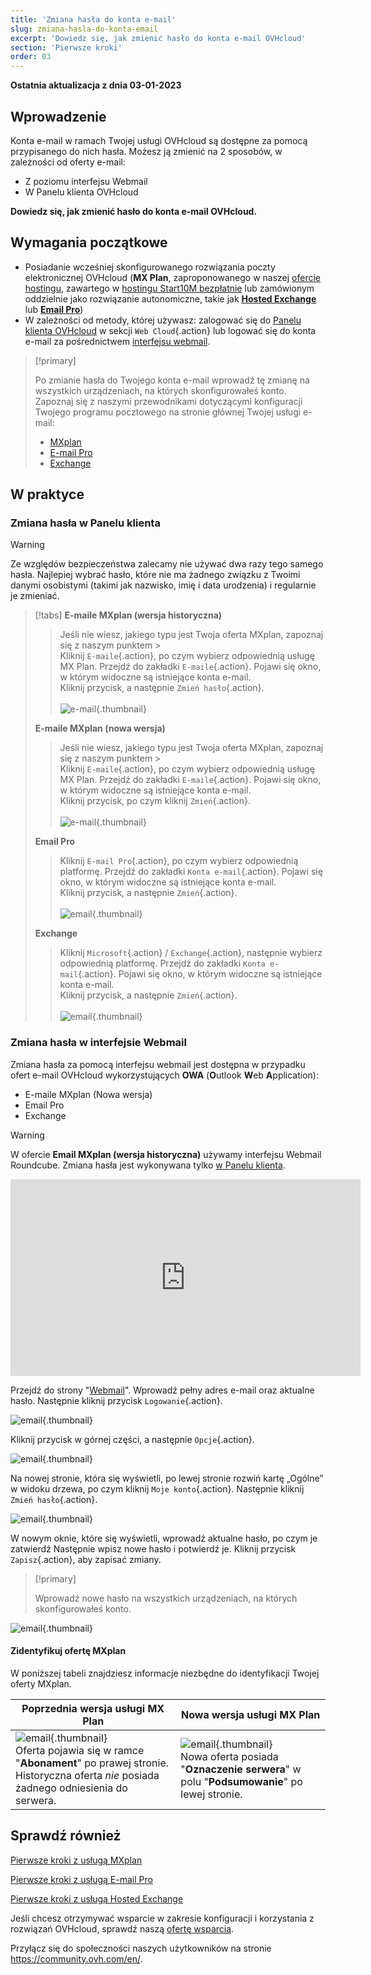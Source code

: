```yaml
---
title: 'Zmiana hasła do konta e-mail'
slug: zmiana-hasla-do-konta-email
excerpt: 'Dowiedz się, jak zmienić hasło do konta e-mail OVHcloud'
section: 'Pierwsze kroki'
order: 03
---
```


**Ostatnia aktualizacja z dnia 03-01-2023**

## Wprowadzenie

Konta e-mail w ramach Twojej usługi OVHcloud są dostępne za pomocą przypisanego do nich hasła. Możesz ją zmienić na 2 sposobów, w zależności od oferty e-mail:

- Z poziomu interfejsu Webmail
- W Panelu klienta OVHcloud

**Dowiedz się, jak zmienić hasło do konta e-mail OVHcloud.**

## Wymagania początkowe

- Posiadanie wcześniej skonfigurowanego rozwiązania poczty elektronicznej OVHcloud (**MX Plan**, zaproponowanego w naszej [ofercie hostingu](https://www.ovhcloud.com/fr/web-hosting/), zawartego w [hostingu Start10M bezpłatnie](https://www.ovhcloud.com/fr/domains/free-web-hosting/) lub zamówionym oddzielnie jako rozwiązanie autonomiczne, takie jak [**Hosted Exchange**](https://www.ovhcloud.com/fr/emails/hosted-exchange/) lub [**Email Pro**](https://www.ovhcloud.com/fr/emails/email-pro/))
- W zależności od metody, której używasz: zalogować się do [Panelu klienta OVHcloud](https://www.ovh.com/auth/?action=gotomanager&from=https://www.ovh.pl/&ovhSubsidiary=pl) w sekcji `Web Cloud`{.action} lub logować się do konta e-mail za pośrednictwem [interfejsu webmail](https://www.ovhcloud.com/pl/mail/).

> [!primary]
>
> Po zmianie hasła do Twojego konta e-mail wprowadź tę zmianę na wszystkich urządzeniach, na których skonfigurowałeś konto. Zapoznaj się z naszymi przewodnikami dotyczącymi konfiguracji Twojego programu pocztowego na stronie głównej Twojej usługi e-mail:
>
> - [MXplan](https://docs.ovh.com/fr/emails/)
> - [E-mail Pro](https://docs.ovh.com/fr/emails-pro/)
> - [Exchange](https://docs.ovh.com/fr/microsoft-collaborative-solutions/)
>

## W praktyce

### Zmiana hasła w Panelu klienta <a name="controlpanel"></a>

> [!warning]
> Ze względów bezpieczeństwa zalecamy nie używać dwa razy tego samego hasła. Najlepiej wybrać hasło, które nie ma żadnego związku z Twoimi danymi osobistymi (takimi jak nazwisko, imię i data urodzenia) i regularnie je zmieniać.

> [!tabs]
> **E-maile MXplan (wersja historyczna)**
>>
>> Jeśli nie wiesz, jakiego typu jest Twoja oferta MXplan, zapoznaj się z naszym punktem ><br>
>> Kliknij `E-maile`{.action}, po czym wybierz odpowiednią usługę MX Plan. Przejdź do zakładki `E-maile`{.action}. Pojawi się okno, w którym widoczne są istniejące konta e-mail. <br>
>> Kliknij przycisk, <i class="icons-elipsis icons-border-rounded icons-masterbrand-blue"></i> a następnie `Zmień hasło`{.action}.<br><br>
>>![e-mail](images/email-password-mxplan-legacy01.png){.thumbnail}<br>
>>
> **E-maile MXplan (nowa wersja)**
>>
>> Jeśli nie wiesz, jakiego typu jest Twoja oferta MXplan, zapoznaj się z naszym punktem ><br>
>> Kliknij `E-maile`{.action}, po czym wybierz odpowiednią usługę MX Plan. Przejdź do zakładki `E-maile`{.action}. Pojawi się okno, w którym widoczne są istniejące konta e-mail. <br>
>> Kliknij przycisk, po czym <i class="icons-elipsis icons-border-rounded icons-masterbrand-blue"></i>kliknij `Zmień`{.action}.<br><br>
>>![e-mail](images/email-password-mxplan-new01.png){.thumbnail}<br>
>>
> **Email Pro**
>>
>> Kliknij `E-mail Pro`{.action}, po czym wybierz odpowiednią platformę. Przejdź do zakładki `Konta e-mail`{.action}. Pojawi się okno, w którym widoczne są istniejące konta e-mail.<br>
>> Kliknij przycisk, <i class="icons-elipsis icons-border-rounded icons-masterbrand-blue"></i> a następnie `Zmień`{.action}.<br><br>
>>![email](images/email-password-emailpro01.png){.thumbnail}<br>
>>
> **Exchange**
>>
>> Kliknij `Microsoft`{.action} / `Exchange`{.action}, następnie wybierz odpowiednią platformę. Przejdź do zakładki `Konta e-mail`{.action}. Pojawi się okno, w którym widoczne są istniejące konta e-mail.<br>
>> Kliknij przycisk, <i class="icons-elipsis icons-border-rounded icons-masterbrand-blue"></i> a następnie `Zmień`{.action}.<br><br>
>>![email](images/email-password-exchange01.png){.thumbnail}<br>
>>

### Zmiana hasła w interfejsie Webmail

Zmiana hasła za pomocą interfejsu webmail jest dostępna w przypadku ofert e-mail OVHcloud wykorzystujących **OWA** (**O**utlook **W**eb **A**pplication):

- E-maile MXplan (Nowa wersja)
- Email Pro
- Exchange

> [!warning]
>
> W ofercie **Email MXplan (wersja historyczna)** używamy interfejsu Webmail Roundcube. Zmiana hasła jest wykonywana tylko [w Panelu klienta](#controlpanel).
>

<iframe width="560" height="315" src="https://www.youtube-nocookie.com/embed/msmUN7cLSNI" title="YouTube wideo player" frameborder="0" allow="accelerometer; autoplay; clipboard-write; encrypted-media; gyroscope; picture-in-picture" allowfullscreen></iframe>

Przejdź do strony "[Webmail](https://www.ovhcloud.com/fr/mail/)". Wprowadź pełny adres e-mail oraz aktualne hasło. Następnie kliknij przycisk `Logowanie`{.action}. 

![email](images/mxplan-password-new-step2.png){.thumbnail}

Kliknij przycisk <i class="icons-gear-concept icons-masterbrand-blue"></i> w górnej części, a następnie `Opcje`{.action}.

![email](images/mxplan-password-new-step3.png){.thumbnail}

Na nowej stronie, która się wyświetli, po lewej stronie rozwiń kartę „Ogólne” w widoku drzewa, po czym kliknij `Moje konto`{.action}. Następnie kliknij `Zmień hasło`{.action}.

![email](images/mxplan-password-new-step4.png){.thumbnail}

W nowym oknie, które się wyświetli, wprowadź aktualne hasło, po czym je zatwierdź Następnie wpisz nowe hasło i potwierdź je. Kliknij przycisk `Zapisz`{.action}, aby zapisać zmiany.

> [!primary]
>
> Wprowadź nowe hasło na wszystkich urządzeniach, na których skonfigurowałeś konto.
>

![email](images/mxplan-password-new-step5.png){.thumbnail}

#### Zidentyfikuj ofertę MXplan <a name="whichmxplan"></a>

W poniższej tabeli znajdziesz informacje niezbędne do identyfikacji Twojej oferty MXplan.

|Poprzednia wersja usługi MX Plan|Nowa wersja usługi MX Plan|
|---|---|
|![email](images/mxplan-starter-legacy-step1.png){.thumbnail}<br> Oferta pojawia się w ramce "**Abonament**" po prawej stronie. Historyczna oferta *nie* posiada żadnego odniesienia do serwera.|![email](images/mxplan-starter-new-step1.png){.thumbnail}<br>Nowa oferta posiada "**Oznaczenie serwera**" w polu "**Podsumowanie**" po lewej stronie.|

## Sprawdź również

[Pierwsze kroki z usługą MXplan](https://docs.ovh.com/fr/emails/generalites-sur-les-emails-mutualises/)

[Pierwsze kroki z usługą E-mail Pro](https://docs.ovh.com/fr/emails-pro/premiere-configuration/)

[Pierwsze kroki z usługą Hosted Exchange](https://docs.ovh.com/fr/microsoft-collaborative-solutions/premiere-configuration-exchange/)

Jeśli chcesz otrzymywać wsparcie w zakresie konfiguracji i korzystania z rozwiązań OVHcloud, sprawdź naszą [ofertę wsparcia](https://www.ovhcloud.com/fr/support-levels/).

Przyłącz się do społeczności naszych użytkowników na stronie <https://community.ovh.com/en/>.
